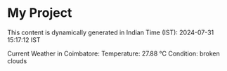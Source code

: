 # My Project

This content is dynamically generated in Indian Time (IST): 2024-07-31 15:17:12 IST


Current Weather in Coimbatore:
Temperature: 27.88 °C
Condition: broken clouds
